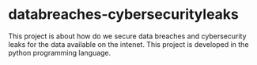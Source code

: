 # databreaches-cybersecurityleaks
This project is about how do we secure data breaches and cybersecurity leaks for the data available on the intenet.
This project is developed in the python programming language.

